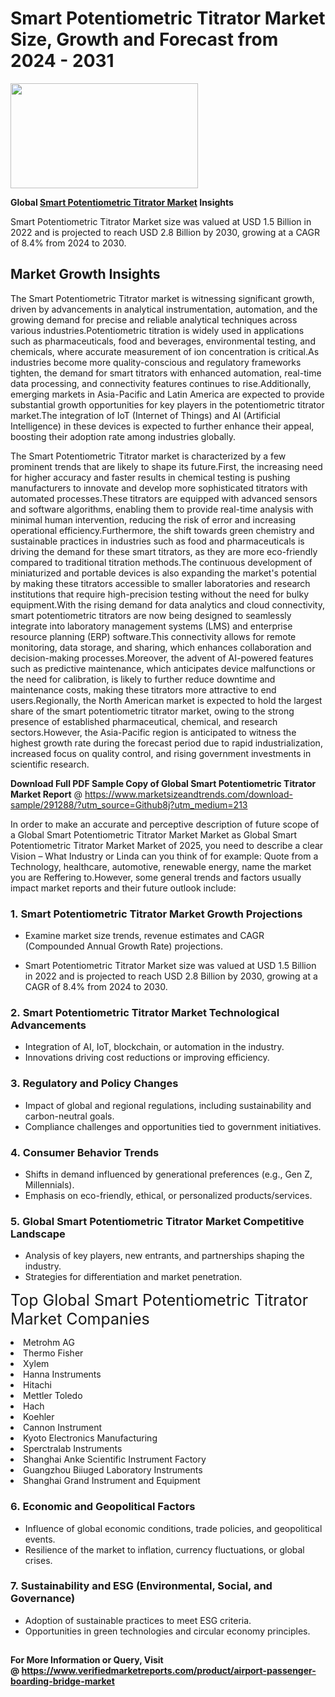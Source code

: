 <H1>Smart Potentiometric Titrator Market Size, Growth and Forecast from 2024 - 2031</H1><img class="aligncenter size-medium wp-image-584254" src="https://thirdeyenews.in/wp-content/uploads/2024/09/Global-Market-Research-300x168.jpeg" alt="" width="300" height="168" /><p><strong>Global&nbsp;<a href="https://www.marketsizeandtrends.com/download-sample/291288/?utm_source=Github8j?utm_medium=213">Smart Potentiometric Titrator Market</a> Insights</strong></p><p>Smart Potentiometric Titrator Market size was valued at USD 1.5 Billion in 2022 and is projected to reach USD 2.8 Billion by 2030, growing at a CAGR of 8.4% from 2024 to 2030.</p><p><h2>Market Growth Insights</h2> <p>The Smart Potentiometric Titrator market is witnessing significant growth, driven by advancements in analytical instrumentation, automation, and the growing demand for precise and reliable analytical techniques across various industries.Potentiometric titration is widely used in applications such as pharmaceuticals, food and beverages, environmental testing, and chemicals, where accurate measurement of ion concentration is critical.As industries become more quality-conscious and regulatory frameworks tighten, the demand for smart titrators with enhanced automation, real-time data processing, and connectivity features continues to rise.Additionally, emerging markets in Asia-Pacific and Latin America are expected to provide substantial growth opportunities for key players in the potentiometric titrator market.The integration of IoT (Internet of Things) and AI (Artificial Intelligence) in these devices is expected to further enhance their appeal, boosting their adoption rate among industries globally.</p> <p>The Smart Potentiometric Titrator market is characterized by a few prominent trends that are likely to shape its future.First, the increasing need for higher accuracy and faster results in chemical testing is pushing manufacturers to innovate and develop more sophisticated titrators with automated processes.These titrators are equipped with advanced sensors and software algorithms, enabling them to provide real-time analysis with minimal human intervention, reducing the risk of error and increasing operational efficiency.Furthermore, the shift towards green chemistry and sustainable practices in industries such as food and pharmaceuticals is driving the demand for these smart titrators, as they are more eco-friendly compared to traditional titration methods.The continuous development of miniaturized and portable devices is also expanding the market's potential by making these titrators accessible to smaller laboratories and research institutions that require high-precision testing without the need for bulky equipment.With the rising demand for data analytics and cloud connectivity, smart potentiometric titrators are now being designed to seamlessly integrate into laboratory management systems (LMS) and enterprise resource planning (ERP) software.This connectivity allows for remote monitoring, data storage, and sharing, which enhances collaboration and decision-making processes.Moreover, the advent of AI-powered features such as predictive maintenance, which anticipates device malfunctions or the need for calibration, is likely to further reduce downtime and maintenance costs, making these titrators more attractive to end users.Regionally, the North American market is expected to hold the largest share of the smart potentiometric titrator market, owing to the strong presence of established pharmaceutical, chemical, and research sectors.However, the Asia-Pacific region is anticipated to witness the highest growth rate during the forecast period due to rapid industrialization, increased focus on quality control, and rising government investments in scientific research.<p><span class=""><strong>Download Full PDF Sample Copy of Global Smart Potentiometric Titrator Market Report</strong> @ <a href="https://www.marketsizeandtrends.com/download-sample/291288/?utm_source=Github8j?utm_medium=213" target="_blank">https://www.marketsizeandtrends.com/download-sample/291288/?utm_source=Github8j?utm_medium=213</a></span></p><p>In order to make an accurate and perceptive description of future scope of a Global&nbsp;Smart Potentiometric Titrator Market Market as Global&nbsp;Smart Potentiometric Titrator Market Market of 2025, you need to describe a clear Vision &ndash; What Industry or Linda can you think of for example: Quote from a Technology, healthcare, automotive, renewable energy, name the market you are Reffering to.However, some general trends and factors usually impact market reports and their future outlook include:</p><h3>1.&nbsp;<strong>Smart Potentiometric Titrator Market Growth Projections</strong></h3><ul><li>Examine market size trends, revenue estimates and CAGR (Compounded Annual Growth Rate) projections.</li><li><p>Smart Potentiometric Titrator Market size was valued at USD 1.5 Billion in 2022 and is projected to reach USD 2.8 Billion by 2030, growing at a CAGR of 8.4% from 2024 to 2030.</p></li></ul><h3>2.&nbsp;<strong>Smart Potentiometric Titrator Market Technological Advancements</strong></h3><ul><li>Integration of AI, IoT, blockchain, or automation in the industry.</li><li>Innovations driving cost reductions or improving efficiency.</li></ul><h3>3.&nbsp;<strong>Regulatory and Policy Changes</strong></h3><ul><li>Impact of global and regional regulations, including sustainability and carbon-neutral goals.</li><li>Compliance challenges and opportunities tied to government initiatives.</li></ul><h3>4.&nbsp;<strong>Consumer Behavior Trends</strong></h3><ul><li>Shifts in demand influenced by generational preferences (e.g., Gen Z, Millennials).</li><li>Emphasis on eco-friendly, ethical, or personalized products/services.</li></ul><h3>5.&nbsp;<strong>Global Smart Potentiometric Titrator Market Competitive Landscape</strong></h3><ul><li>Analysis of key players, new entrants, and partnerships shaping the industry.</li><li>Strategies for differentiation and market penetration.</li></ul><p data-pm-slice="1 1 []"><span style="color: inherit; font-family: inherit; font-size: 25px;">Top Global Smart Potentiometric Titrator Market Companies</span></p><div class="" data-test-id=""><p><li>Metrohm AG</li><li> Thermo Fisher</li><li> Xylem</li><li> Hanna Instruments</li><li> Hitachi</li><li> Mettler Toledo</li><li> Hach</li><li> Koehler</li><li> Cannon Instrument</li><li> Kyoto Electronics Manufacturing</li><li> Sperctralab Instruments</li><li> Shanghai Anke Scientific Instrument Factory</li><li> Guangzhou Biiuged Laboratory Instruments</li><li> Shanghai Grand Instrument and Equipment</li></p></div><h3>6.&nbsp;<strong>Economic and Geopolitical Factors</strong></h3><ul><li>Influence of global economic conditions, trade policies, and geopolitical events.</li><li>Resilience of the market to inflation, currency fluctuations, or global crises.</li></ul><h3>7.&nbsp;<strong>Sustainability and ESG (Environmental, Social, and Governance)</strong></h3><ul><li>Adoption of sustainable practices to meet ESG criteria.</li><li>Opportunities in green technologies and circular economy principles.</li></ul><h2><strong style="font-size: 14px;">For More Information or Query, Visit @&nbsp;</strong><a style="background-color: #ffffff; font-size: 14px;" href="https://www.marketsizeandtrends.com/report/smart-potentiometric-titrator-market/" target="_blank">https://www.verifiedmarketreports.com/product/airport-passenger-boarding-bridge-market</a></h2>